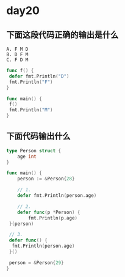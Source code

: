 # day20

## 下面这段代码正确的输出是什么

```text
A. F M D
B. D F M
C. F D M
```

```go
func f() {
 defer fmt.Println("D")
 fmt.Println("F")
}

func main() {
 f()
 fmt.Println("M")
}
```

## 下面代码输出什么

```go
type Person struct {
    age int
}

func main() {
    person := &Person{28}

    // 1.
    defer fmt.Println(person.age)

    // 2.
    defer func(p *Person) {
        fmt.Println(p.age)
 }(person)

 // 3.
 defer func() {
  fmt.Println(person.age)
 }()

 person = &Person{29}
}
```
